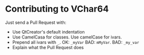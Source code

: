 # Contributing to VChar64

Just send a Pull Request with:

- Use QtCreator's default indentation
- Use CamelCasa for classes. Use camelCase for ivars.
- Prepend all ivars with `_`. OK: `_myVar`  BAD: `mMyVar`. BAD: `_my_var`
- Explain what the Pull Request does
